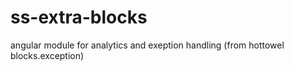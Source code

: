 # ss-extra-blocks
angular module for analytics and exeption handling (from hottowel blocks.exception) 
